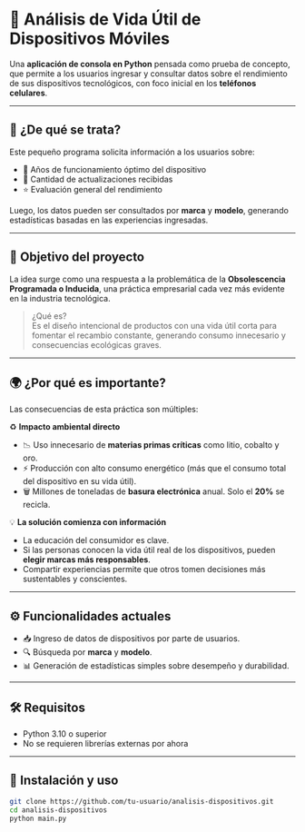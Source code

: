 # 📱 Análisis de Vida Útil de Dispositivos Móviles

Una **aplicación de consola en Python** pensada como prueba de concepto, que permite a los usuarios ingresar y consultar datos sobre el rendimiento de sus dispositivos tecnológicos, con foco inicial en los **teléfonos celulares**.

---

## 🧠 ¿De qué se trata?

Este pequeño programa solicita información a los usuarios sobre:

- 📅 Años de funcionamiento óptimo del dispositivo  
- 🔄 Cantidad de actualizaciones recibidas  
- ⭐ Evaluación general del rendimiento  

Luego, los datos pueden ser consultados por **marca** y **modelo**, generando estadísticas basadas en las experiencias ingresadas.

---

## 🎯 Objetivo del proyecto

La idea surge como una respuesta a la problemática de la **Obsolescencia Programada o Inducida**, una práctica empresarial cada vez más evidente en la industria tecnológica.

> ¿Qué es?  
> Es el diseño intencional de productos con una vida útil corta para fomentar el recambio constante, generando consumo innecesario y consecuencias ecológicas graves.

---

## 🌍 ¿Por qué es importante?

Las consecuencias de esta práctica son múltiples:

♻️ **Impacto ambiental directo**
- 📉 Uso innecesario de **materias primas críticas** como litio, cobalto y oro.
- ⚡ Producción con alto consumo energético (más que el consumo total del dispositivo en su vida útil).
- 🗑️ Millones de toneladas de **basura electrónica** anual. Solo el **20%** se recicla.

💡 **La solución comienza con información**
- La educación del consumidor es clave.
- Si las personas conocen la vida útil real de los dispositivos, pueden **elegir marcas más responsables**.
- Compartir experiencias permite que otros tomen decisiones más sustentables y conscientes.

---

## ⚙️ Funcionalidades actuales

- 📥 Ingreso de datos de dispositivos por parte de usuarios.
- 🔍 Búsqueda por **marca** y **modelo**.
- 📊 Generación de estadísticas simples sobre desempeño y durabilidad.

---

## 🛠️ Requisitos

- Python 3.10 o superior  
- No se requieren librerías externas por ahora  

---

## 🚀 Instalación y uso

```bash
git clone https://github.com/tu-usuario/analisis-dispositivos.git
cd analisis-dispositivos
python main.py
